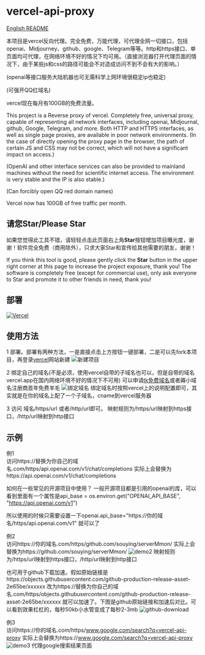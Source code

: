 # vercel-api-proxy
[English README](./README_EN.md)

本项目是vercel反向代理。完全免费，万能代理，可代理全网一切接口，包括openai、Midjourney、github、google、Telegram等等。http和https接口、单页面均可代理，在网络环境不好的情况下均可用。（直接浏览器打开代理页面的情况下，由于某些js和css的路径可能会不对造成访问不到不会有大的影响。）     

(openai等接口服务大陆机器也可无需科学上网环境很稳定ip也稳定)    

(可强开QQ红域名)    

vercel现在每月有100GB的免费流量。 

This project is a Reverse proxy of vercel. Completely free, universal proxy, capable of representing all network interfaces, including openai, Midjournal, github, Google, Telegram, and more. Both HTTP and HTTPS interfaces, as well as single page proxies, are available in poor network environments. (In the case of directly opening the proxy page in the browser, the path of certain JS and CSS may not be correct, which will not have a significant impact on access.)    

(OpenAI and other interface services can also be provided to mainland machines without the need for scientific internet access. The environment is very stable and the IP is also stable.)     

(Can forcibly open QQ red domain names)    

Vercel now has 100GB of free traffic per month.   

## 请您Star/Please Star   

如果您觉得此工具不错，请轻轻点击此页面右上角**Star**按钮增加项目曝光度，谢谢！软件完全免费（商用除外），只求大家Star和宣传给其他需要的朋友，谢谢！   

If you think this tool is good, please gently click the **Star** button in the upper right corner at this page to increase the project exposure, thank you! The software is completely free (except for commercial use), only ask everyone to Star and promote it to other friends in need, thank you!    

## 部署
[![Vercel](https://vercel.com/button)](https://vercel.com/import/project?template=https://github.com/souying/vercel-api-proxy)


## 使用方法
1 部署。部署有两种方法，一是直接点击上方按钮一键部署，二是可以先fork本项目，再登录[vercel](https://vercel.com/)网站新建
![新建项目](img/newproject.png)

2 绑定自己的域名(不是必须，使用vercel自带的子域名也可以，但是自带的域名vercel.app在国内网络环境不好的情况下不可用) 可以申请[tk免费域名](http://www.dot.tk/)或者薅小域名注册商首年免费羊毛
![绑定域名](img/domain.png)
绑定域名时按照vercel上的说明配置即可，其实就是在你的域名上配了一个子域名，cname到vercel服务器

3 访问 域名/https/url  或者/http/url即可。
映射规则为/https/url映射到https接口，/http/url映射到http接口

## 示例
例1     
访问https://替换为你自己的域名.com/https/api.openai.com/v1/chat/completions 
实际上会替换为https://api.openai.com/v1/chat/completions

如何在一些常见的开源项目中使用？
一般开源项目都是引用的openai的库，可以看到里面有一个属性是api_base = os.environ.get("OPENAI_API_BASE", "https://api.openai.com/v1")

所以使用的时候只需要设置一下openai.api_base="https://你的域名/https/api.openai.com/v1" 就可以了

例2   
访问https://你的域名.com/https/github.com/souying/serverMmon/
实际上会替换为https://github.com/souying/serverMmon/
![demo2](img/demo2.png)
映射规则为/https/url映射到https接口，/http/url映射到http接口

也可用于github下载加速。假如原始链接是https://objects.githubusercontent.com/github-production-release-asset-2e65be/xxxxxx 
改为https://替换为你自己的域名.com/https/objects.githubusercontent.com/github-production-release-asset-2e65be/xxxxxx 就可以加速了。下图是github原始链接和加速后对比。可以看到效果杠杠的，每秒50kb小水管变成了每秒2-3mb
![github-download](img/github-download.png)

例3    
访问https://你的域名.com/https/www.google.com/search?q=vercel-api-proxy
实际上会替换为https://www.google.com/search?q=vercel-api-proxy
![demo3](img/demo3.png)
代理google搜索结果页面
